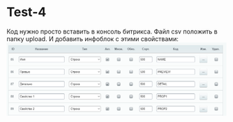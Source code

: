 # Test-4
Код нужно просто вставить в консоль битрикса. Файл csv положить в папку upload. И добавить инфоблок с этими свойствами:
![alt tag](img.png)
